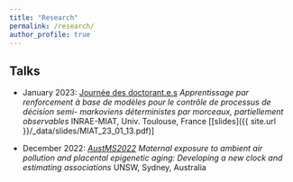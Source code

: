 ```yaml
---
title: "Research"
permalink: /research/
author_profile: true
---
```


<!--header:
  overlay_color: "#ca6f1e"
  overlay_filter: "0.5"
classes: wide-->

## Talks 

- January 2023: [Journée des doctorant.e.s](https://miat.inrae.fr/site/images/e/ec/Programme-seminaire-doctorants-2023.pdf) *Apprentissage par renforcement à base de modèles pour le contrôle de processus de décision semi-
markoviens déterministes par morceaux, partiellement observables* INRAE-MIAT, Univ. Toulouse, France \[[slides]({{ site.url }}/_data/slides/MIAT_23_01_13.pdf)\]

- December 2022: [*AustMS2022*](https://conference.unsw.edu.au/en/austms2022) *Maternal exposure to ambient air pollution and placental epigenetic aging: Developing a new clock and estimating associations* UNSW, Sydney, Australia